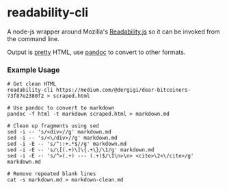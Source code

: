 # readability-cli

A node-js wrapper around Mozilla's [Readability.js](https://github.com/mozilla/readability) so it can be invoked from the command line.

Output is [pretty](https://www.npmjs.com/package/pretty) HTML, use [pandoc](https://pandoc.org/) to convert to other formats.

### Example Usage

```
# Get clean HTML
readability-cli https://medium.com/@dergigi/dear-bitcoiners-73f87e2380f2 > scraped.html

# Use pandoc to convert to markdown
pandoc -f html -t markdown scraped.html > markdown.md

# Clean up fragments using sed
sed -i -- 's/<div>//g' markdown.md
sed -i -- 's/<\/div>//g' markdown.md
sed -i -E -- 's/^::+.*$//g' markdown.md
sed -i -E -- 's/\[(.+)\]\{.+\}/\1/g' markdown.md
sed -i -E -- 's/^>(.+) --- (.+)$/\1\n>\n> <cite>\2<\/cite>/g' markdown.md

# Remove repeated blank lines
cat -s markdown.md > markdown-clean.md
```
